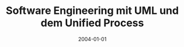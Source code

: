 ---
abstract: ''
authors:
- Wolfgang Zuser
- Thomas Grechenig
- Monika Köhle
date: '2004-01-01'
featured: false
links:
- name: Publik
  url: https://publik.tuwien.ac.at/showentry.php?ID=138847&lang=2
publication_types:
- '5'
publishDate: '2004-01-01'
specifics: null
title: Software Engineering mit UML und dem Unified Process
url_pdf: ''
---